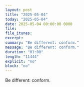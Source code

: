 ```yaml
---
layout: post
title: "2025-05-04"
today: "2025-05-04"
date: 2025-05-04 00:00:00 0000
file:
file_itunes:
excerpt:
summary: "Be different: conform."
message: "Be different: conform."
duration: "01:00"
length: "11444"
explicit: "no"
block: "no"
---
```

Be different: conform.


